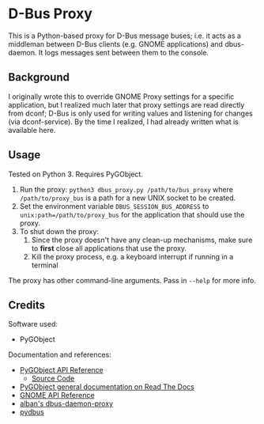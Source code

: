 # D-Bus Proxy

This is a Python-based proxy for D-Bus message buses; i.e. it acts as a middleman between D-Bus clients (e.g. GNOME applications) and dbus-daemon. It logs messages sent between them to the console.

## Background

I originally wrote this to override GNOME Proxy settings for a specific application, but I realized much later that proxy settings are read directly from dconf; D-Bus is only used for writing values and listening for changes (via dconf-service). By the time I realized, I had already written what is available here.

## Usage

Tested on Python 3. Requires PyGObject.

1. Run the proxy: `python3 dbus_proxy.py /path/to/bus_proxy` where `/path/to/proxy_bus` is a path for a new UNIX socket to be created.
2. Set the environment variable `DBUS_SESSION_BUS_ADDRESS` to `unix:path=/path/to/proxy_bus` for the application that should use the proxy.
3. To shut down the proxy:
    1. Since the proxy doesn't have any clean-up mechanisms, make sure to **first** close all applications that use the proxy.
    2. Kill the proxy process, e.g. a keyboard interrupt if running in a terminal

The proxy has other command-line arguments. Pass in `--help` for more info.

## Credits

Software used:

* PyGObject

Documentation and references:

* [PyGObject API Reference](//lazka.github.io/pgi-docs/)
    * [Source Code](//github.com/pygobject/pgi-docgen)
* [PyGObject general documentation on Read The Docs](//pygobject.readthedocs.io/en/latest/index.html)
* [GNOME API Reference](//developer.gnome.org/references)
* [alban's dbus-daemon-proxy](//github.com/alban/dbus-daemon-proxy)
* [pydbus](//github.com/LEW21/pydbus)
